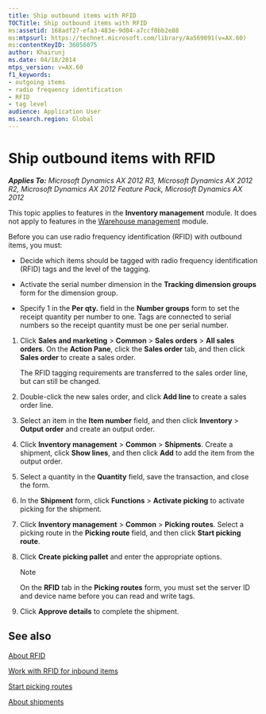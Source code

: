 ```yaml
---
title: Ship outbound items with RFID
TOCTitle: Ship outbound items with RFID
ms:assetid: 168adf27-efa3-483e-9d04-a7ccf0bb2e88
ms:mtpsurl: https://technet.microsoft.com/library/Aa569891(v=AX.60)
ms:contentKeyID: 36056075
author: Khairunj
ms.date: 04/18/2014
mtps_version: v=AX.60
f1_keywords:
- outgoing items
- radio frequency identification
- RFID
- tag level
audience: Application User
ms.search.region: Global
---
```


# Ship outbound items with RFID 


_**Applies To:** Microsoft Dynamics AX 2012 R3, Microsoft Dynamics AX 2012 R2, Microsoft Dynamics AX 2012 Feature Pack, Microsoft Dynamics AX 2012_

This topic applies to features in the **Inventory management** module. It does not apply to features in the [Warehouse management](warehouse-management.md) module.

Before you can use radio frequency identification (RFID) with outbound items, you must:

  - Decide which items should be tagged with radio frequency identification (RFID) tags and the level of the tagging.

  - Activate the serial number dimension in the **Tracking dimension groups** form for the dimension group.

  - Specify 1 in the **Per qty.** field in the **Number groups** form to set the receipt quantity per number to one. Tags are connected to serial numbers so the receipt quantity must be one per serial number.

<!-- end list -->

1.  Click **Sales and marketing** \> **Common** \> **Sales orders** \> **All sales orders**. On the **Action Pane**, click the **Sales order** tab, and then click **Sales order** to create a sales order.
    
    The RFID tagging requirements are transferred to the sales order line, but can still be changed.

2.  Double-click the new sales order, and click **Add line** to create a sales order line.

3.  Select an item in the **Item number** field, and then click **Inventory** \> **Output order** and create an output order.

4.  Click **Inventory management** \> **Common** \> **Shipments**. Create a shipment, click **Show lines**, and then click **Add** to add the item from the output order.

5.  Select a quantity in the **Quantity** field, save the transaction, and close the form.

6.  In the **Shipment** form, click **Functions** \> **Activate picking** to activate picking for the shipment.

7.  Click **Inventory management** \> **Common** \> **Picking routes**. Select a picking route in the **Picking route** field, and then click **Start picking route**.

8.  Click **Create picking pallet** and enter the appropriate options.
    

    > [!NOTE]
    > <P>On the <STRONG>RFID</STRONG> tab in the <STRONG>Picking routes</STRONG> form, you must set the server ID and device name before you can read and write tags.</P>



9.  Click **Approve details** to complete the shipment.

## See also

[About RFID](about-rfid.md)

[Work with RFID for inbound items](work-with-rfid-for-inbound-items.md)

[Start picking routes](start-picking-routes.md)

[About shipments](about-shipments.md)

  


